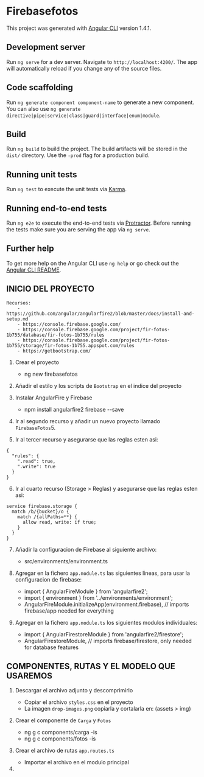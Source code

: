 # Firebasefotos

This project was generated with [Angular CLI](https://github.com/angular/angular-cli) version 1.4.1.

## Development server

Run `ng serve` for a dev server. Navigate to `http://localhost:4200/`. The app will automatically reload if you change any of the source files.

## Code scaffolding

Run `ng generate component component-name` to generate a new component. You can also use `ng generate directive|pipe|service|class|guard|interface|enum|module`.

## Build

Run `ng build` to build the project. The build artifacts will be stored in the `dist/` directory. Use the `-prod` flag for a production build.

## Running unit tests

Run `ng test` to execute the unit tests via [Karma](https://karma-runner.github.io).

## Running end-to-end tests

Run `ng e2e` to execute the end-to-end tests via [Protractor](http://www.protractortest.org/).
Before running the tests make sure you are serving the app via `ng serve`.

## Further help

To get more help on the Angular CLI use `ng help` or go check out the [Angular CLI README](https://github.com/angular/angular-cli/blob/master/README.md).

## INICIO DEL PROYECTO

	Recursos:
		- https://github.com/angular/angularfire2/blob/master/docs/install-and-setup.md
		- https://console.firebase.google.com/
		- https://console.firebase.google.com/project/fir-fotos-1b755/database/fir-fotos-1b755/rules
		- https://console.firebase.google.com/project/fir-fotos-1b755/storage/fir-fotos-1b755.appspot.com/rules
		- https://getbootstrap.com/

1. Crear el proyecto
	- ng new firebasefotos

2. Añadir el estilo y los scripts de `Bootstrap` en el indice del proyecto

3. Instalar AngularFire y Firebase
	- npm install angularfire2 firebase --save

4. Ir al segundo recurso y añadir un nuevo proyecto llamado `FirebaseFotos`5. 

5. Ir al tercer recurso y asegurarse que las reglas esten asi:
~~~	
{
  "rules": {
    ".read": true,
    ".write": true
  }
}
~~~
	
6. Ir al cuarto recurso (Storage > Reglas) y asegurarse que las reglas esten asi:
~~~
service firebase.storage {
  match /b/{bucket}/o {
    match /{allPaths=**} {
      allow read, write: if true;
    }
  }
}
~~~

7. Añadir la configuracion de Firebase al siguiente archivo:
	- src/environments/environment.ts

8. Agregar en la fichero `app.module.ts` las siguientes lineas, para usar la configuracion de firebase:
	- import { AngularFireModule } from 'angularfire2';
	- import { environment } from '../environments/environment';
	- AngularFireModule.initializeApp(environment.firebase), // imports firebase/app needed for everything

9. Agregar en la fichero `app.module.ts` los siguientes modulos individuales:
	- import { AngularFirestoreModule } from 'angularfire2/firestore';
	- AngularFirestoreModule, // imports firebase/firestore, only needed for database features

## COMPONENTES, RUTAS Y EL MODELO QUE USAREMOS

1. Descargar el archivo adjunto y descomprimirlo
	- Copiar el archivo `styles.css` en el proyecto
	- La imagen `drop-images.png` copiarla y cortalarla en: (assets > img)

2. Crear el componente de `Carga` y `Fotos`
	- ng g c components/carga -is
	- ng g c components/fotos -is

3. Crear el archivo de rutas `app.routes.ts`
	- Importar el archivo en el modulo principal

4. 
	



